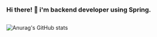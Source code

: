 ### Hi there! 👋  i'm backend developer using Spring. 

<!--
**chanu2/chanu2** is a ✨ _special_ ✨ repository because its `README.md` (this file) appears on your GitHub profile.

Here are some ideas to get you started:

- 🔭 I’m currently working on ...
- 🌱 I’m currently learning ...
- 👯 I’m looking to collaborate on ...
- 🤔 I’m looking for help with ...
- 💬 Ask me about ...
- 📫 How to reach me: ...
- 😄 Pronouns: ...
- ⚡ Fun fact: ...
-->

##

![Anurag's GitHub stats](https://github-readme-stats.vercel.app/api?username=chanu2&show_icons=true&theme=radical)
